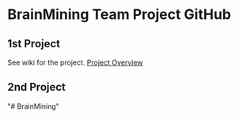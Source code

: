 # BrainMining Team Project GitHub
## 1st Project 
See wiki for the project. 
[Project Overview](https://github.com/srshin/github/wiki/1st-Project-Overview)
## 2nd Project
"# BrainMining" 
